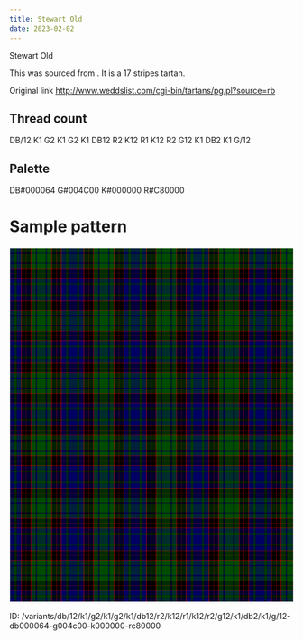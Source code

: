 ```yaml
---
title: Stewart Old
date: 2023-02-02
---
```

Stewart Old

This was sourced from <no value>.  It is a 17 stripes tartan.

Original link http://www.weddslist.com/cgi-bin/tartans/pg.pl?source=rb

## Thread count
DB/12 K1 G2 K1 G2 K1 DB12 R2 K12 R1 K12 R2 G12 K1 DB2 K1 G/12

## Palette
DB#000064 G#004C00 K#000000 R#C80000

# Sample pattern

![Tartan detail](tartan.png "DB/12 K1 G2 K1 G2 K1 DB12 R2 K12 R1 K12 R2 G12 K1 DB2 K1 G/12 tartan")

ID: /variants/db/12/k1/g2/k1/g2/k1/db12/r2/k12/r1/k12/r2/g12/k1/db2/k1/g/12-db000064-g004c00-k000000-rc80000